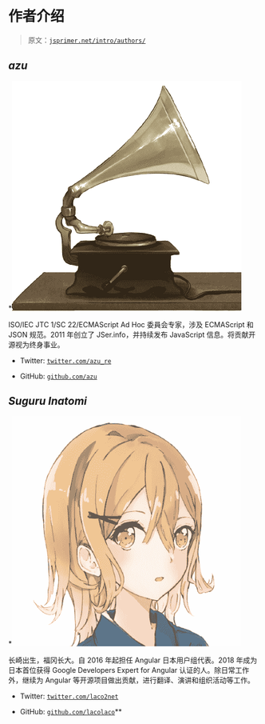 # 作者介绍

> 原文：[`jsprimer.net/intro/authors/`](https://jsprimer.net/intro/authors/)

## [](#author-azu)*azu*

*![azu](img/13cfbc5cd819e00ddb04aaa42f494b49.png)

ISO/IEC JTC 1/SC 22/ECMAScript Ad Hoc 委員会专家，涉及 ECMAScript 和 JSON 规范。2011 年创立了 JSer.info，并持续发布 JavaScript 信息。将贡献开源视为终身事业。

+   Twitter: [`twitter.com/azu_re`](https://twitter.com/azu_re)

+   GitHub: [`github.com/azu`](https://github.com/azu)

## [](#author-suguru-inatomi)*Suguru Inatomi*

*![lacolaco](img/21f4e44e2079d43d6b9214afb0ad4f43.png)

长崎出生，福冈长大。自 2016 年起担任 Angular 日本用户组代表。2018 年成为日本首位获得 Google Developers Expert for Angular 认证的人。除日常工作外，继续为 Angular 等开源项目做出贡献，进行翻译、演讲和组织活动等工作。

+   Twitter: [`twitter.com/laco2net`](https://twitter.com/laco2net)

+   GitHub: [`github.com/lacolaco`](https://github.com/lacolaco)**
